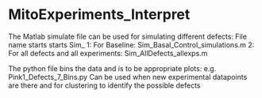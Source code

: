 # MitoExperiments_Interpret

The Matlab simulate file can be used for simulating different defects:
File name starts starts Sim_
1: For Baseline: Sim_Basal_Control_simulations.m
2: For all defects and all experiments: Sim_AllDefects_allexps.m



The python file bins the data and is to be appropriate plots:
e.g. Pink1_Defects_7_Bins.py Can be used when new experimental datapoints are there and for clustering to identify the possible defects
